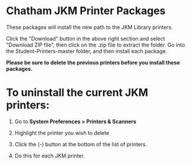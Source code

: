 # Chatham JKM Printer Packages

These packages will install the new path to the JKM Library printers.

Click the "Download" button in the above right section and select "Download ZIP file", then click on the .zip file to extract the folder. Go into the Student-Printers-master folder, and then install each package.

**Please be sure to delete the previous printers before you install these packages.**


# To uninstall the current JKM printers:

1. Go to **System Preferences > Printers & Scanners**

2. Highlight the printer you wish to delete

3. Click the (-) button at the bottom of the list of printers.

4. Do this for each JKM printer.
